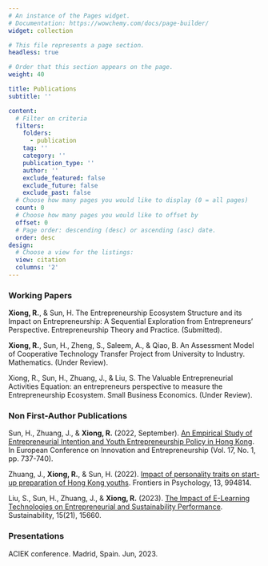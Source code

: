 ```yaml
---
# An instance of the Pages widget.
# Documentation: https://wowchemy.com/docs/page-builder/
widget: collection

# This file represents a page section.
headless: true

# Order that this section appears on the page.
weight: 40

title: Publications
subtitle: ''

content:
  # Filter on criteria
  filters:
    folders:
      - publication
    tag: ''
    category: ''
    publication_type: ''
    author: ''
    exclude_featured: false
    exclude_future: false
    exclude_past: false
  # Choose how many pages you would like to display (0 = all pages)
  count: 0
  # Choose how many pages you would like to offset by
  offset: 0
  # Page order: descending (desc) or ascending (asc) date.
  order: desc
design:
  # Choose a view for the listings:
  view: citation
  columns: '2'
---
```



### Working Papers

**Xiong, R.**, & Sun, H. The Entrepreneurship Ecosystem Structure and its Impact on Entrepreneurship: A Sequential Exploration from Entrepreneurs’ Perspective. Entrepreneurship Theory and Practice. (Submitted).

**Xiong, R.**, Sun, H., Zheng, S., Saleem, A., & Qiao, B. An Assessment Model of Cooperative Technology Transfer Project from University to Industry. Mathematics. (Under Review).

Xiong, R., Sun, H., Zhuang, J., & Liu, S. The Valuable Entrepreneurial Activities Equation: an entrepreneurs perspective to measure the Entrepreneurship Ecosystem. Small Business Economics. (Under Review).

### Non First-Author Publications

Sun, H., Zhuang, J., & **Xiong, R.** (2022, September). [An Empirical Study of Entrepreneurial Intention and Youth Entrepreneurship Policy in Hong Kong](https://papers.academic-conferences.org/index.php/ecie/article/view/663). In European Conference on Innovation and Entrepreneurship (Vol. 17, No. 1, pp. 737-740).

Zhuang, J., **Xiong, R.**, & Sun, H. (2022). [Impact of personality traits on start-up preparation of Hong Kong youths](https://www.frontiersin.org/journals/psychology/articles/10.3389/fpsyg.2022.994814/full). Frontiers in Psychology, 13, 994814.

Liu, S., Sun, H., Zhuang, J., & **Xiong, R.** (2023). [The Impact of E-Learning Technologies on Entrepreneurial and Sustainability Performance](https://www.mdpi.com/2071-1050/15/21/15660). Sustainability, 15(21), 15660.

### Presentations

ACIEK conference. Madrid, Spain. Jun, 2023.